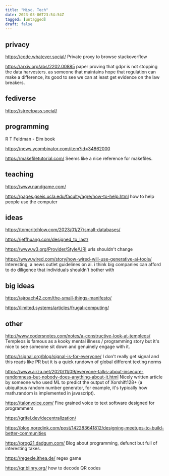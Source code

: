 ```yaml
---
title: "Misc. Tech"
date: 2023-03-06T23:54:54Z
tagged: [untagged]
draft: false
---
```


## privacy

https://code.whatever.social/
Private proxy to browse stackoverflow

https://arxiv.org/abs/2202.00885 paper proving that gdpr is not stopping the data harvesters. as someone that maintains hope that regulation can make a difference, its good to see we can at least get evidence on the law breakers.

## fediverse 

https://streetpass.social/

## programming

R T Feldman - Elm book

https://news.ycombinator.com/item?id=34862000

https://makefiletutorial.com/ Seems like a nice reference for makefiles.

## teaching

https://www.nandgame.com/

https://pages.gseis.ucla.edu/faculty/agre/how-to-help.html 
how to help people use the computer

## ideas

https://tomcritchlow.com/2023/01/27/small-databases/

https://jeffhuang.com/designed_to_last/

https://www.w3.org/Provider/Style/URI 
urls shouldn't change

https://www.wired.com/story/how-wired-will-use-generative-ai-tools/ 
Interesting, a news outlet guidelines on ai. i think big companies can afford to do diligence that individuals shouldn't bother with
## big ideas

https://ajroach42.com/the-small-things-manifesto/

https://limited.systems/articles/frugal-computing/

## other

http://www.codersnotes.com/notes/a-constructive-look-at-templeos/ Templeos is famous as a kooky mental illness / programming story but it's nice to see someone sit down and genuinely engage with it.

https://signal.org/blog/signal-is-for-everyone/ 
I don't really get signal and this reads like PR but it is a quick rundown of global different texting norms

https://www.airza.net/2020/11/09/everyone-talks-about-insecure-randomness-but-nobody-does-anything-about-it.html 
Nicely written article by someone who used ML to predict the output of Xorshift128+ (a ubiquitous random number generator, for example, it's typically how math.random is implemented in javascript).

https://talonvoice.com/
Fine grained voice to text software designed for programmers

https://grifel.dev/decentralization/

https://blog.noredink.com/post/142283641812/designing-meetups-to-build-better-communities

https://prog21.dadgum.com/ Blog about programming, defunct but full of interesting takes.

https://regexle.ithea.de/
regex game

https://qr.blinry.org/
how to decode QR codes